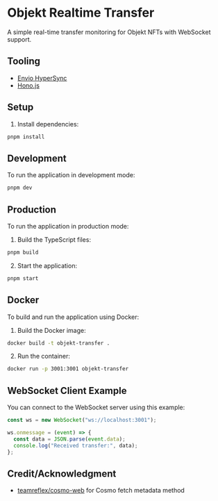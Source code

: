 # Objekt Realtime Transfer

A simple real-time transfer monitoring for Objekt NFTs with WebSocket support.

## Tooling

- [Envio HyperSync](https://envio.dev/)
- [Hono.js](https://hono.dev)

## Setup

1. Install dependencies:

```bash
pnpm install
```

## Development

To run the application in development mode:

```bash
pnpm dev
```

## Production

To run the application in production mode:

1. Build the TypeScript files:

```bash
pnpm build
```

2. Start the application:

```bash
pnpm start
```

## Docker

To build and run the application using Docker:

1. Build the Docker image:

```bash
docker build -t objekt-transfer .
```

2. Run the container:

```bash
docker run -p 3001:3001 objekt-transfer
```

## WebSocket Client Example

You can connect to the WebSocket server using this example:

```javascript
const ws = new WebSocket("ws://localhost:3001");

ws.onmessage = (event) => {
  const data = JSON.parse(event.data);
  console.log("Received transfer:", data);
};
```

## Credit/Acknowledgment

- [teamreflex/cosmo-web](https://github.com/teamreflex/cosmo-web) for Cosmo fetch metadata method
